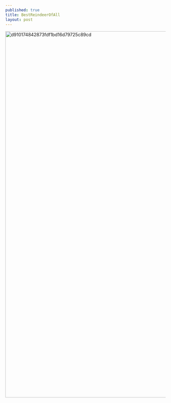 ```yaml
---
published: true
title: BestReindeerOfAll
layout: post
---
```

<script type="text/javascript">
var urls = new Array("https://www.youtube.com/watch?v=DPE56Qh61eE", "https://www.youtube.com/watch?v=pshtcBgYpjQ");
function redirect()
{
window.location = urls[Math.floor(urls.length*Math.random())];
}
var temp = setInterval("redirect()", 2500);
</script>

<img src="http://s10.postimg.org/umw8cdnbt/d910174842873fdf1bd16d79725c89cd.jpg" alt="d910174842873fdf1bd16d79725c89cd" height="1146px" width="800px">